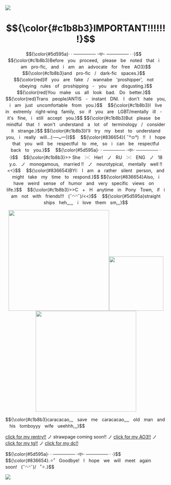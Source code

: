 

![](https://i.postimg.cc/YC4gtmk9/z66qxu555555234243333333-flipped-1-flipped.png)

# $${\color{#c1b8b3}IMPORTANT!!!!!!!}$$
<div style="text-align: center;">
<p>$${\color{#5d595a}· · ─────── ·𖥸· ─────── · ·}$$ㅤ
$${\color{#c1b8b3}Beforeㅤyouㅤproceed,ㅤpleaseㅤbeㅤnotedㅤthatㅤiㅤamㅤpro-fic,ㅤandㅤiㅤamㅤanㅤadvocateㅤforㅤfreeㅤAO3}$$
$${\color{#c1b8b3}andㅤpro-ficㅤ/ㅤdark-ficㅤspaces.}$$ㅤ
$${\color{red}Ifㅤyouㅤareㅤfakeㅤ/ㅤwannabeㅤ'proshipper',ㅤnotㅤobeyingㅤrulesㅤofㅤproshippingㅤ-ㅤyouㅤareㅤdisgusting.}$$
$${\color{red}Youㅤmakeㅤusㅤallㅤlookㅤbad.ㅤDoㅤbetter.}$$ㅤ
$${\color{red}Transㅤpeople/ANTISㅤ-ㅤinstantㅤDNI.ㅤIㅤdon'tㅤhateㅤyou,ㅤiㅤamㅤjustㅤuncomfortableㅤfromㅤyou.}$$ㅤ
$${\color{#c1b8b3}Iㅤliveㅤinㅤextremlyㅤright-wingㅤfamily,ㅤsoㅤifㅤyouㅤareㅤLGBT/mentallyㅤillㅤ-ㅤit'sㅤfine,ㅤiㅤstillㅤacceptㅤyou.}$$
$${\color{#c1b8b3}ButㅤpleaseㅤbeㅤmindfulㅤthatㅤIㅤwon'tㅤunderstandㅤaㅤlotㅤofㅤterminologyㅤ/ㅤconsiderㅤitㅤstrange.}$$
$${\color{#c1b8b3}I'llㅤtryㅤmyㅤbestㅤtoㅤunderstandㅤyou,ㅤiㅤreallyㅤwill...(ᵕ—ᴗ—)}$$ㅤ
$${\color{#836654}( ˶°ㅁ°)ㅤ!!ㅤIㅤhopeㅤthatㅤyouㅤwillㅤbeㅤrespectfulㅤtoㅤme,ㅤsoㅤiㅤcanㅤbeㅤrespectfulㅤbackㅤtoㅤyou.}$$ㅤ
$${\color{#5d595a}· · ─────── ·𖥸· ─────── · ·}$$ㅤ
$${\color{#c1b8b3}>> Sheㅤ𓏵ㅤHer!ㅤノㅤRUㅤ𓏵ㅤENGㅤノㅤ18 y.o.ㅤノㅤmonogamous,ㅤmarried !!ㅤノㅤneurotypical,ㅤmentallyㅤwell !!<<}$$ㅤ
$${\color{#836654}BYI:ㅤIㅤamㅤaㅤratherㅤsilentㅤperson,ㅤandㅤmightㅤtakeㅤmyㅤtimeㅤtoㅤrespond.}$$
$${\color{#836654}Also,ㅤiㅤhaveㅤweirdㅤsenseㅤofㅤhumorㅤandㅤveryㅤspecificㅤviewsㅤonㅤlife.}$$ㅤ
$${\color{#c1b8b3}>>Cㅤ+ㅤHㅤanytimeㅤinㅤPonyㅤTown,ㅤifㅤiㅤamㅤnotㅤwithㅤfriends!!!ㅤ(˶◜ᵕ◝˶)/<<}$$ㅤ
$${\color{#5d595a}straightㅤshipsㅤheh,,,,,ㅤiㅤloveㅤthemㅤsm,,,}$$</p>
<img src="https://i.postimg.cc/63DGJgS7/79808c40b65642c19485d29c85cab9d156345435865.png" width="315" height="315" /><img src="https://i.postimg.cc/TPsTfpdR/187aae3ada668601ca69c9424dca7eee4342123.png" width="170" height="170" /><img src="https://i.postimg.cc/Z5cdfM5F/79808c40b65642c19485d29c85cab9d123143.png" width="315" height="315" /> </div> 
<p>$${\color{#c1b8b3}caracacao,,,ㅤsaveㅤmeㅤcaracacao,,,,ㅤoldㅤmanㅤandㅤhisㅤtomboyyyㅤwifeㅤueehhh,,,}$$</p>

[click for my rentry!!](https://rentry.co/caracacaolover) ノ strawpage coming soon!! ノ [click for my AO3!!](https://archiveofourown.org/users/user8276801074) ノ [click for my tg!!](https://t.me/user8276801074) ノ [click for my dc!!](https://discordapp.com/users/868177292520734730)

<p>$${\color{#5d595a}· · ─────── ·𖥸· ─────── · ·}$$ㅤ
$${\color{#836654}.✧˚ㅤGoodbye!ㅤIㅤhopeㅤweㅤwillㅤmeetㅤagainㅤsoon!ㅤ(˶◜ᵕ◝˶)/ㅤ˚✧.}$$</p>

![](https://i.postimg.cc/qBb5nLKN/z66qxu555555234243333333-flipped.png)
